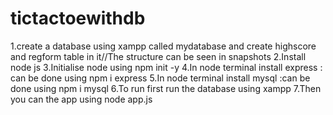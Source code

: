# tictactoewithdb
1.create a database using xampp called mydatabase and create highscore and regform table in it//The structure can be seen in snapshots
2.Install node js
3.Initialise node using npm init -y
4.In node terminal install express : can be done using npm i express
5.In node terminal install mysql :can be done using npm i mysql
6.To run first run the database using xampp
7.Then you can the app using node app.js
